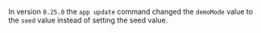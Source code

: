 In version `0.25.0` the `app update` command changed the `demoMode` value to the `seed` value
instead of setting the seed value.
